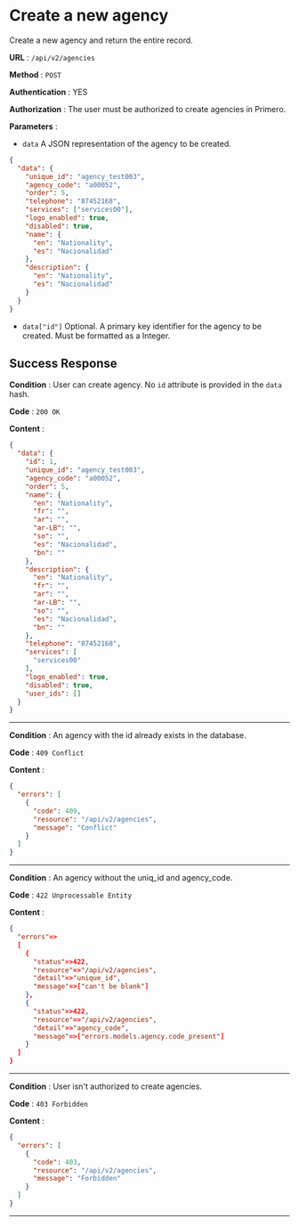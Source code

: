 # Create a new agency

Create a new agency and return the entire record.

**URL** : `/api/v2/agencies`

**Method** : `POST`

**Authentication** : YES

**Authorization** : The user must be authorized to create agencies in Primero.

**Parameters** :

* `data` A JSON representation of the agency to be created.
```json
{
  "data": {
    "unique_id": "agency_test003",
    "agency_code": "a00052",
    "order": 5,
    "telephone": "87452168",
    "services": ["services00"],
    "logo_enabled": true,
    "disabled": true,
    "name": {
      "en": "Nationality",
      "es": "Nacionalidad"
    },
    "description": {
      "en": "Nationality",
      "es": "Nacionalidad"
    }
  }
}
```
* `data["id"]` Optional. A primary key identifier for the agency to be created.
Must be formatted as a Integer.

## Success Response

**Condition** : User can create agency.
No `id` attribute is provided in the `data` hash.

**Code** : `200 OK`

**Content** :

```json
{
  "data": {
    "id": 1,
    "unique_id": "agency_test003",
    "agency_code": "a00052",
    "order": 5,
    "name": {
      "en": "Nationality",
      "fr": "",
      "ar": "",
      "ar-LB": "",
      "so": "",
      "es": "Nacionalidad",
      "bn": ""
    },
    "description": {
      "en": "Nationality",
      "fr": "",
      "ar": "",
      "ar-LB": "",
      "so": "",
      "es": "Nacionalidad",
      "bn": ""
    },
    "telephone": "87452168",
    "services": [
      "services00"
    ],
    "logo_enabled": true,
    "disabled": true,
    "user_ids": []
  }
}
```

---

**Condition** : An agency with the id already exists in the database.

**Code** : `409 Conflict`

**Content** :

```json
{
  "errors": [
    {
      "code": 409,
      "resource": "/api/v2/agencies",
      "message": "Conflict"
    }
  ]
}
```

---

**Condition** : An agency without the uniq_id and agency_code.

**Code** : `422 Unprocessable Entity`

**Content** :

```json
{
  "errors"=>
  [
    {
      "status"=>422,
      "resource"=>"/api/v2/agencies",
      "detail"=>"unique_id",
      "message"=>["can't be blank"]
    },
    {
      "status"=>422,
      "resource"=>"/api/v2/agencies",
      "detail"=>"agency_code",
      "message"=>["errors.models.agency.code_present"]
    }
  ]
}
```

---

**Condition** : User isn't authorized to create agencies.

**Code** : `403 Forbidden`

**Content** :

```json
{
  "errors": [
    {
      "code": 403,
      "resource": "/api/v2/agencies",
      "message": "Forbidden"
    }
  ]
}
```

---